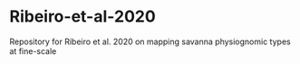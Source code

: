 # Ribeiro-et-al-2020
Repository for Ribeiro et al. 2020 on mapping savanna physiognomic types at fine-scale

